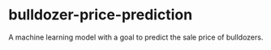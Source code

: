 # bulldozer-price-prediction
A machine learning model with a goal to predict the sale price of bulldozers.
